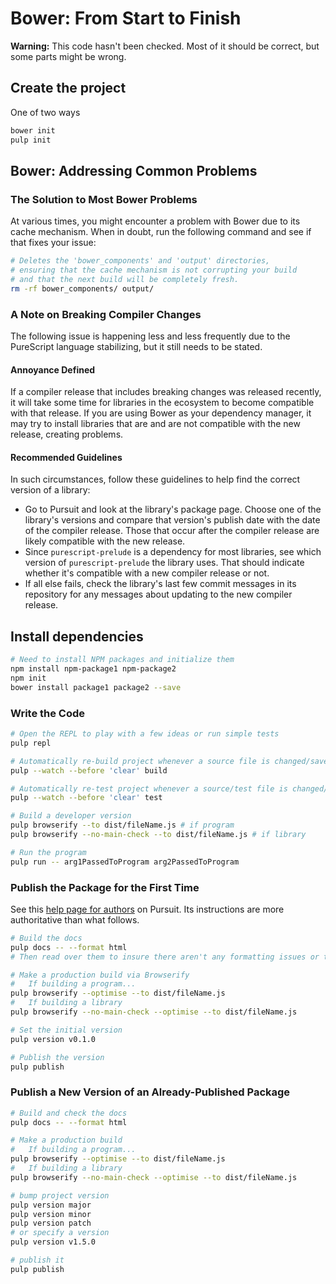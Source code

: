 # Bower: From Start to Finish

**Warning:** This code hasn't been checked. Most of it should be correct, but some parts might be wrong.

## Create the project

One of two ways
```bash
bower init
pulp init
```

## Bower: Addressing Common Problems

### The Solution to Most Bower Problems

At various times, you might encounter a problem with Bower due to its cache mechanism. When in doubt, run the following command and see if that fixes your issue:
```bash
# Deletes the 'bower_components' and 'output' directories,
# ensuring that the cache mechanism is not corrupting your build
# and that the next build will be completely fresh.
rm -rf bower_components/ output/
```

### A Note on Breaking Compiler Changes

The following issue is happening less and less frequently due to the PureScript language stabilizing, but it still needs to be stated.

#### Annoyance Defined

If a compiler release that includes breaking changes was released recently, it will take some time for libraries in the ecosystem to become compatible with that release. If you are using Bower as your dependency manager, it may try to install libraries that are and are not compatible with the new release, creating problems.

#### Recommended Guidelines

In such circumstances, follow these guidelines to help find the correct version of a library:
- Go to Pursuit and look at the library's package page. Choose one of the library's versions and compare that version's publish date with the date of the compiler release. Those that occur after the compiler release are likely compatible with the new release.
- Since `purescript-prelude` is a dependency for most libraries, see which version of `purescript-prelude` the library uses. That should indicate whether it's compatible with a new compiler release or not.
- If all else fails, check the library's last few commit messages in its repository for any messages about updating to the new compiler release.

## Install dependencies

```bash
# Need to install NPM packages and initialize them
npm install npm-package1 npm-package2
npm init
bower install package1 package2 --save
```

### Write the Code

```bash
# Open the REPL to play with a few ideas or run simple tests
pulp repl

# Automatically re-build project whenever a source file is changed/saved
pulp --watch --before 'clear' build

# Automatically re-test project whenever a source/test file is changed/saved
pulp --watch --before 'clear' test

# Build a developer version
pulp browserify --to dist/fileName.js # if program
pulp browserify --no-main-check --to dist/fileName.js # if library

# Run the program
pulp run -- arg1PassedToProgram arg2PassedToProgram
```
### Publish the Package for the First Time

See this [help page for authors](https://pursuit.purescript.org/help/authors) on Pursuit. Its instructions are more authoritative than what follows.

```bash
# Build the docs
pulp docs -- --format html
# Then read over them to insure there aren't any formatting issues or typos

# Make a production build via Browserify
#   If building a program...
pulp browserify --optimise --to dist/fileName.js
#   If building a library
pulp browserify --no-main-check --optimise --to dist/fileName.js

# Set the initial version
pulp version v0.1.0

# Publish the version
pulp publish
```

### Publish a New Version of an Already-Published Package

```bash
# Build and check the docs
pulp docs -- --format html

# Make a production build
#   If building a program...
pulp browserify --optimise --to dist/fileName.js
#   If building a library
pulp browserify --no-main-check --optimise --to dist/fileName.js

# bump project version
pulp version major
pulp version minor
pulp version patch
# or specify a version
pulp version v1.5.0

# publish it
pulp publish
```
